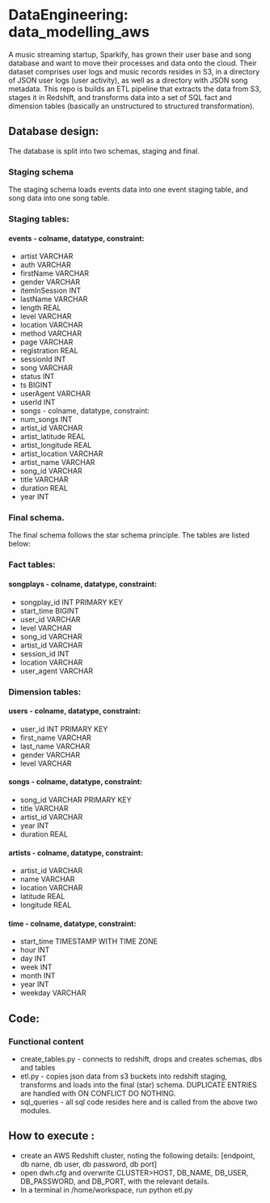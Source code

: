 # DataEngineering: data_modelling_aws 
A music streaming startup, Sparkify, has grown their user base and song database and want to move their processes and data onto the cloud. Their dataset comprises user logs and music records resides in S3, in a directory of JSON user logs (user activity), as well as a directory with JSON song metadata. This repo is builds an ETL pipeline that extracts the data from S3, stages it in Redshift, and transforms data into a set of SQL fact and dimension tables (basically an unstructured to structured transformation).

## Database design:
The database is split into two schemas, staging and final.

### Staging schema
The staging schema loads events data into one event staging table, and song data into one song table.

### Staging tables:
#### events - colname, datatype, constraint:
* artist VARCHAR
* auth VARCHAR
* firstName VARCHAR
* gender VARCHAR
* itemInSession INT
* lastName VARCHAR
* length REAL
* level VARCHAR
* location VARCHAR
* method VARCHAR
* page VARCHAR
* registration REAL
* sessionId INT
* song VARCHAR
* status INT
* ts BIGINT
* userAgent VARCHAR
* userId INT
* songs - colname, datatype, constraint:
* num_songs INT
* artist_id VARCHAR
* artist_latitude REAL
* artist_longitude REAL
* artist_location VARCHAR
* artist_name VARCHAR
* song_id VARCHAR
* title VARCHAR
* duration REAL
* year INT

### Final schema.
The final schema follows the star schema principle. The tables are listed below:

### Fact tables:
#### songplays - colname, datatype, constraint:
* songplay_id INT PRIMARY KEY
* start_time BIGINT
* user_id VARCHAR
* level VARCHAR
* song_id VARCHAR
* artist_id VARCHAR
* session_id INT
* location VARCHAR
* user_agent VARCHAR
### Dimension tables:
#### users - colname, datatype, constraint:
* user_id INT PRIMARY KEY
* first_name VARCHAR
* last_name VARCHAR
* gender VARCHAR
* level VARCHAR
#### songs - colname, datatype, constraint:
* song_id VARCHAR PRIMARY KEY
* title VARCHAR
* artist_id VARCHAR
* year INT
* duration REAL

#### artists - colname, datatype, constraint:
* artist_id VARCHAR
* name VARCHAR
* location VARCHAR
* latitude REAL
* longitude REAL
#### time - colname, datatype, constraint:
* start_time TIMESTAMP WITH TIME ZONE
* hour INT
* day INT
* week INT
* month INT
* year INT
* weekday VARCHAR
## Code:
### Functional content
* create_tables.py - connects to redshift, drops and creates schemas, dbs and tables
* etl.py - copies json data from s3 buckets into redshift staging, transforms and loads into the final (star) schema. DUPLICATE ENTRIES are handled with ON CONFLICT DO NOTHING.
* sql_queries - all sql code resides here and is called from the above two modules.

## How to execute :
* create an AWS Redshift cluster, noting the following details: [endpoint, db name, db user, db password, db port]
* open dwh.cfg and overwrite CLUSTER>HOST, DB_NAME, DB_USER, DB_PASSWORD, and DB_PORT, with the relevant details.
* In a terminal in /home/workspace, run python etl.py
